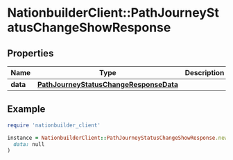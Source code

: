 # NationbuilderClient::PathJourneyStatusChangeShowResponse

## Properties

| Name | Type | Description | Notes |
| ---- | ---- | ----------- | ----- |
| **data** | [**PathJourneyStatusChangeResponseData**](PathJourneyStatusChangeResponseData.md) |  |  |

## Example

```ruby
require 'nationbuilder_client'

instance = NationbuilderClient::PathJourneyStatusChangeShowResponse.new(
  data: null
)
```

